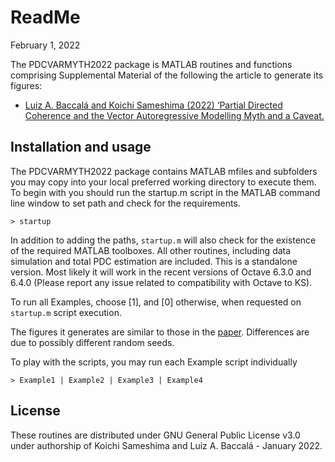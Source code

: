 # ReadMe

February 1, 2022

The PDCVARMYTH2022 package is MATLAB routines and functions comprising Supplemental Material of the following the article to generate its figures: 

* [Luiz A. Baccalá and Koichi Sameshima (2022) ‘Partial Directed Coherence and the Vector Autoregressive Modelling Myth and
  a Caveat. ](https://www.frontiersin.org/articles/10.3389/fnetp.2022.845327) 

## Installation and usage

The PDCVARMYTH2022 package contains MATLAB mfiles and subfolders you may copy into your local preferred working directory to execute them. To begin with you should run the startup.m script in the MATLAB command line window to set path and check for the requirements.

`> startup`

In addition to adding the paths, `startup.m` will also check for the existence of the required MATLAB toolboxes. All other routines, including data simulation and total PDC estimation are included. This is a standalone version. Most likely it will work in the recent versions of Octave 6.3.0 and 6.4.0 (Please report any issue related to compatibility with Octave to KS).

To run all Examples, choose [1], and [0] otherwise, when requested on `startup.m` script execution.

The figures it generates are similar to those in the [paper](https://www.frontiersin.org/articles/10.3389/fnetp.2022.845327). Differences are due to possibly different random seeds.

To play with the scripts,  you may run each Example script individually

`> Example1 | Example2 | Example3 | Example4`

## License

These routines are distributed under GNU General Public License v3.0 under
authorship of Koichi Sameshima and Luiz A. Baccalá - January 2022.
